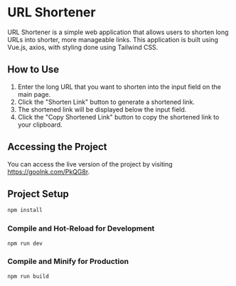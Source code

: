 # URL Shortener

URL Shortener is a simple web application that allows users to shorten long URLs into shorter, more manageable links. This application is built using Vue.js, axios, with styling done using Tailwind CSS.

## How to Use

1. Enter the long URL that you want to shorten into the input field on the main page.
2. Click the "Shorten Link" button to generate a shortened link.
3. The shortened link will be displayed below the input field.
4. Click the "Copy Shortened Link" button to copy the shortened link to your clipboard.

## Accessing the Project

You can access the live version of the project by visiting https://goolnk.com/PkQG8r.

## Project Setup

```sh
npm install
```

### Compile and Hot-Reload for Development

```sh
npm run dev
```

### Compile and Minify for Production

```sh
npm run build
```
